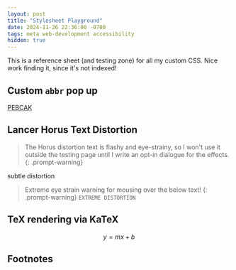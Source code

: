 ```yaml
---
layout: post
title: "Stylesheet Playground"
date: 2024-11-26 22:36:00 -0700
tags: meta web-development accessibility
hidden: true
--- 
```


This is a reference sheet (and testing zone) for all my custom CSS. Nice work
finding it, since it's not indexed! 

## Custom `abbr` pop up 

<abbr title="Problem Exists Between Chair and Keyboard">PEBCAK</abbr>

## Lancer Horus Text Distortion
> The Horus distortion text is flashy and eye-strainy, so I won't use it outside
> the testing page until I write an opt-in dialogue for the effects.
{: .prompt-warning}
<p class="horus--subtle">subtle distortion</p>

> Extreme eye strain warning for mousing over the below text!
{: .prompt-warning}
<code class="horus">EXTREME DISTORTION</code>

## TeX rendering via KaTeX
$$y = mx + b$$

## Footnotes
